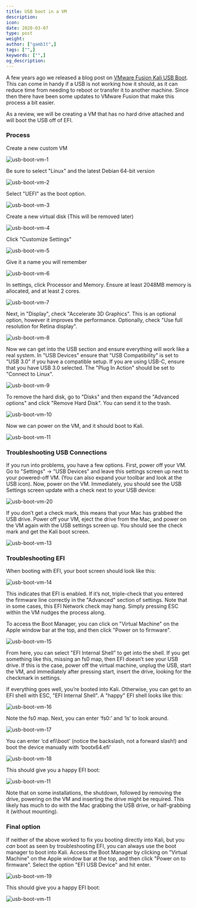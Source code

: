 ```yaml
---
title: USB boot in a VM
description:
icon:
date: 2020-03-07
type: post
weight:
author: ["gamb1t",]
tags: ["",]
keywords: ["",]
og_description:
---
```


A few years ago we released a blog post on [VMware Fusion Kali USB Boot](https://www.kali.org/news/vmware-fusion-kali-usb-boot/). This can come in handy if a USB is not working how it should, as it can reduce time from needing to reboot or transfer it to another machine. Since then there have been some updates to VMware Fusion that make this process a bit easier.

As a review, we will be creating a VM that has no hard drive attached and will boot the USB off of EFI.

### Process

Create a new custom VM

![usb-boot-vm-1](usb-boot-vm-1.png)

Be sure to select "Linux" and the latest Debian 64-bit version

![usb-boot-vm-2](usb-boot-vm-2.png)

Select "UEFI" as the boot option.

![usb-boot-vm-3](usb-boot-vm-3.png)

Create a new virtual disk (This will be removed later)

![usb-boot-vm-4](usb-boot-vm-4.png)

Click "Customize Settings"

![usb-boot-vm-5](usb-boot-vm-5.png)

Give it a name you will remember

![usb-boot-vm-6](usb-boot-vm-6.png)

In settings, click Processor and Memory. Ensure at least 2048MB memory is allocated, and at least 2 cores.

![usb-boot-vm-7](usb-boot-vm-7.png)

Next, in "Display", check "Accelerate 3D Graphics". This is an optional option, however it improves the performance. Optionally, check "Use full resolution for Retina display".

![usb-boot-vm-8](usb-boot-vm-8.png)

Now we can get into the USB section and ensure everything will work like a real system. In "USB Devices" ensure that "USB Compatibility" is set to "USB 3.0" if you have a compatible setup. If you are using USB-C, ensure that you have USB 3.0 selected. The "Plug In Action" should be set to "Connect to Linux".

![usb-boot-vm-9](usb-boot-vm-9.png)

To remove the hard disk, go to "Disks" and then expand the "Advanced options" and click "Remove Hard Disk". You can send it to the trash.

![usb-boot-vm-10](usb-boot-vm-10.png)

Now we can power on the VM, and it should boot to Kali.

![usb-boot-vm-11](usb-boot-vm-11.png)

### Troubleshooting USB Connections

If you run into problems, you have a few options. First, power off your VM. Go to "Settings" -> "USB Devices" and leave this settings screen up next to your powered-off VM. (You can also expand your toolbar and look at the USB icon). Now, power on the VM. Immediately, you should see the USB Settings screen update with a check next to your USB device:

![usb-boot-vm-20](usb-boot-vm-20.png)

If you don’t get a check mark, this means that your Mac has grabbed the USB drive. Power off your VM, eject the drive from the Mac, and power on the VM again with the USB settings screen up. You should see the check mark and get the Kali boot screen.

![usb-boot-vm-13](usb-boot-vm-13.png)

### Troubleshooting EFI

When booting with EFI, your boot screen should look like this:

![usb-boot-vm-14](usb-boot-vm-14.png)

This indicates that EFI is enabled. If it’s not, triple-check that you entered the firmware line correctly in the "Advanced" section of settings. Note that in some cases, this EFI Network check may hang. Simply pressing ESC within the VM nudges the process along.

To access the Boot Manager, you can click on "Virtual Machine" on the Apple window bar at the top, and then click "Power on to firmware".

![usb-boot-vm-15](usb-boot-vm-15.png)

From here, you can select "EFI Internal Shell" to get into the shell. If you get something like this, missing an fs0 map, then EFI doesn’t see your USB drive. If this is the case, power off the virtual machine, unplug the USB, start the VM, and immediately after pressing start, insert the drive, looking for the checkmark in settings.

If everything goes well, you’re booted into Kali. Otherwise, you can get to an EFI shell with ESC, "EFI Internal Shell". A "happy" EFI shell looks like this:

![usb-boot-vm-16](usb-boot-vm-16.png)

Note the fs0 map. Next, you can enter ‘fs0:’ and ‘ls’ to look around.

![usb-boot-vm-17](usb-boot-vm-17.png)

You can enter ‘cd efi\boot’ (notice the backslash, not a forward slash!) and boot the device manually with ‘bootx64.efi’

![usb-boot-vm-18](usb-boot-vm-18.png)

This should give you a happy EFI boot:

![usb-boot-vm-11](usb-boot-vm-11.png)

Note that on some installations, the shutdown, followed by removing the drive, powering on the VM and inserting the drive might be required. This likely has much to do with the Mac grabbing the USB drive, or half-grabbing it (without mounting).

### Final option

If neither of the above worked to fix you booting directly into Kali, but you _can_ boot as seen by troubleshooting EFI, you can always use the boot manager to boot into Kali. Access the Boot Manager by clicking on "Virtual Machine" on the Apple window bar at the top, and then click "Power on to firmware". Select the option "EFI USB Device" and hit enter.

![usb-boot-vm-19](usb-boot-vm-19.png)

This should give you a happy EFI boot:

![usb-boot-vm-11](usb-boot-vm-11.png)
